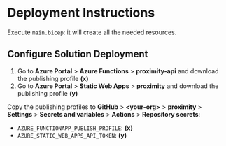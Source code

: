 # Deployment Instructions

Execute `main.bicep`: it will create all the needed resources.

## Configure Solution Deployment

1. Go to **Azure Portal** > **Azure Functions** > **proximity-api** and download the publishing profile **(x)**
2. Go to **Azure Portal** > **Static Web Apps** > **proximity** and download the publishing profile **(y)**

Copy the publishing profiles to **GitHub** > **\<your-org\>** > **proximity** > **Settings** > **Secrets and variables** > **Actions** > **Repository secrets**:

* `AZURE_FUNCTIONAPP_PUBLISH_PROFILE`: **(x)**
* `AZURE_STATIC_WEB_APPS_API_TOKEN`: **(y)**

